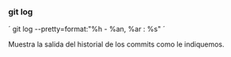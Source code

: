 ### git log

´ git log --pretty=format:"%h - %an, %ar : %s" ´

Muestra la salida del historial de los commits como le indiquemos.
